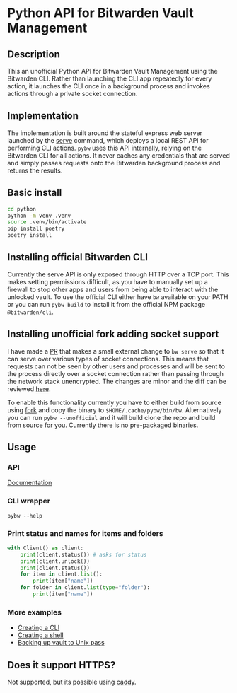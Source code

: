 # Python API for Bitwarden Vault Management

## Description
This an unofficial Python API for Bitwarden Vault Management using the Bitwarden CLI. Rather than launching the CLI app repeatedly for every action, it launches the CLI once in a background process and invokes actions through a private socket connection.

## Implementation
The implementation is built around the stateful express web server launched by the [serve](https://bitwarden.com/help/cli/#serve) command, which deploys a local REST API for performing CLI actions. `pybw` uses this API internally, relying on the Bitwarden CLI for all actions. It never caches any credentials that are served and simply passes requests onto the Bitwarden background process and returns the results.

## Basic install

```sh
cd python
python -m venv .venv
source .venv/bin/activate
pip install poetry
poetry install
```

## Installing official Bitwarden CLI
Currently the serve API is only exposed through HTTP over a TCP port. This makes setting permissions difficult, as you have to manually set up a firewall to stop other apps and users from being able to interact with the unlocked vault. To use the official CLI either have `bw` available on your PATH or you can run `pybw build` to install it from the official NPM package `@bitwarden/cli`.

## Installing unofficial fork adding socket support
I have made a [PR](https://github.com/bitwarden/clients/pull/14262) that makes a small external change to `bw serve` so that it can serve over various types of socket connections. This means that requests can not be seen by other users and processes and will be sent to the process directly over a socket connection rather than passing through the network stack unencrypted. The changes are minor and the diff can be reviewed [here](https://github.com/bitwarden/clients/pull/14262/files).

To enable this functionality currently you have to either build from source using [fork](https://github.com/Game4Move78/clients/tree/feat/unix-socket-support) and copy the binary to `$HOME/.cache/pybw/bin/bw`. Alternatively you can run `pybw --unofficial` and it will build clone the repo and build from source for you. Currently there is no pre-packaged binaries.

## Usage

### API

[Documentation](https://github.com/Game4Move78/pybw/blob/master/API.md)

### CLI wrapper

```shell
pybw --help
```

### Print status and names for items and folders

```python
with Client() as client:
    print(client.status()) # asks for status
    print(client.unlock())
    print(client.status())
    for item in client.list():
        print(item["name"])
    for folder in client.list(type="folder"):
        print(item["name"])
```

### More examples

- [Creating a CLI](https://github.com/Game4Move78/pybw/blob/master/python/src/pybw/cli.py)
- [Creating a shell](https://github.com/Game4Move78/pybw/blob/master/python/src/pybw/examples/shell.py)
- [Backing up vault to Unix pass](https://github.com/Game4Move78/pybw/blob/master/python/src/pybw/examples/backup.py)

## Does it support HTTPS?

Not supported, but its possible using [caddy](https://github.com/Game4Move78/bw-serve-encrypted).
